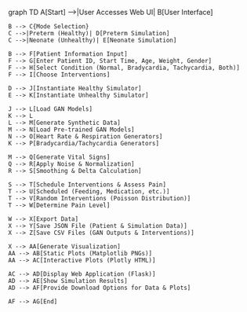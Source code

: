 graph TD
    A[Start] -->|User Accesses Web UI| B[User Interface]

    B --> C{Mode Selection}
    C -->|Preterm (Healthy)| D[Preterm Simulation]
    C -->|Neonate (Unhealthy)| E[Neonate Simulation]

    B --> F[Patient Information Input]
    F --> G[Enter Patient ID, Start Time, Age, Weight, Gender]
    F --> H[Select Condition (Normal, Bradycardia, Tachycardia, Both)]
    F --> I[Choose Interventions]

    D --> J[Instantiate Healthy Simulator]
    E --> K[Instantiate Unhealthy Simulator]

    J --> L[Load GAN Models]
    K --> L
    L --> M[Generate Synthetic Data]
    M --> N[Load Pre-trained GAN Models]
    N --> O[Heart Rate & Respiration Generators]
    K --> P[Bradycardia/Tachycardia Generators]

    M --> Q[Generate Vital Signs]
    Q --> R[Apply Noise & Normalization]
    R --> S[Smoothing & Delta Calculation]

    S --> T[Schedule Interventions & Assess Pain]
    T --> U[Scheduled (Feeding, Medication, etc.)]
    T --> V[Random Interventions (Poisson Distribution)]
    T --> W[Determine Pain Level]

    W --> X[Export Data]
    X --> Y[Save JSON File (Patient & Simulation Data)]
    X --> Z[Save CSV Files (GAN Outputs & Interventions)]

    X --> AA[Generate Visualization]
    AA --> AB[Static Plots (Matplotlib PNGs)]
    AA --> AC[Interactive Plots (Plotly HTML)]

    AC --> AD[Display Web Application (Flask)]
    AD --> AE[Show Simulation Results]
    AD --> AF[Provide Download Options for Data & Plots]

    AF --> AG[End]
